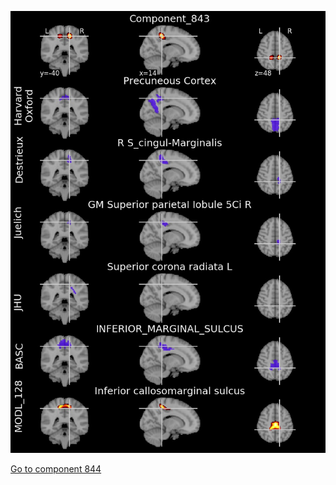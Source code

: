 


![843](preliminary/843.jpg "Component 843")

[Go to component 844](https://parietal-inria.github.io/MODL_atlas/1024/844 "Component 844")